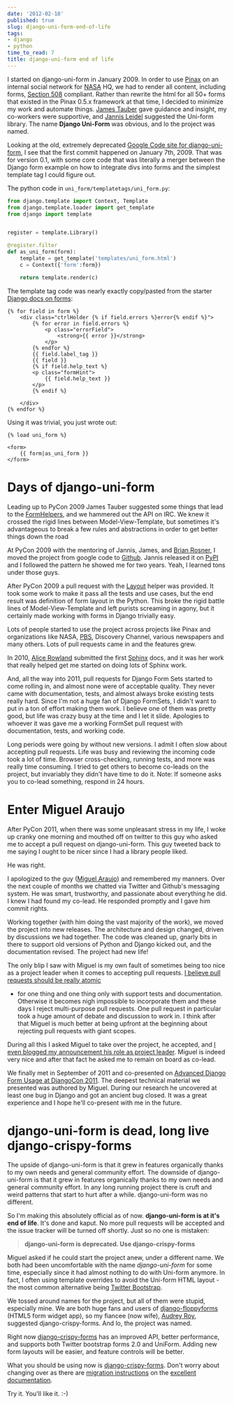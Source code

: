 ```yaml
---
date: '2012-02-18'
published: true
slug: django-uni-form-end-of-life
tags:
- django
- python
time_to_read: 7
title: django-uni-form end of life
---
```


I started on django-uni-form in January 2009. In order to use
[Pinax](https://pinaxproject.com) on an internal social network for
[NASA](https://www.nasa.gov) HQ, we had to render all content, including
forms, [Section
508](https://django-uni-form.readthedocs.org/en/latest/concepts.html#section-508)
compliant. Rather than rewrite the html for all 50+ forms that existed
in the Pinax 0.5.x framework at that time, I decided to minimize my work
and automate things. [James Tauber](https://jtauber.com) gave guidance
and insight, my co-workers were supportive, and [Jannis
Leidel](https://enn.io) suggested the Uni-form library. The name **Django
Uni-Form** was obvious, and lo the project was named.

Looking at the old, extremely deprecated [Google Code site for
django-uni-form](https://code.google.com/p/django-uni-form/), I see that
the first commit happened on January 7th, 2009. That was for version
0.1, with some core code that was literally a merger between the Django
form example on how to integrate divs into forms and the simplest
template tag I could figure out.

The python code in `uni_form/templatetags/uni_form.py`:

``` python
from django.template import Context, Template
from django.template.loader import get_template
from django import template


register = template.Library()

@register.filter
def as_uni_form(form):
    template = get_template('templates/uni_form.html')
    c = Context({'form':form})

    return template.render(c)
```

The template tag code was nearly exactly copy/pasted from the starter
[Django docs on
forms](https://docs.djangoproject.com/en/1.0/topics/forms/#looping-over-the-form-s-fields):

``` django
{% for field in form %}
    <div class="ctrlHolder {% if field.errors %}error{% endif %}">
        {% for error in field.errors %}
            <p class="errorField">
                <strong>{{ error }}</strong>
            </p>       
        {% endfor %}
        {{ field.label_tag }}
        {{ field }}
        {% if field.help_text %}
        <p class="formHint">
            {{ field.help_text }}
        </p>
        {% endif %}

    </div>
{% endfor %}
```

Using it was trivial, you just wrote out:

``` django
{% load uni_form %}

<form>
    {{ form|as_uni_form }}
</form>
```

Days of django-uni-form
=======================

Leading up to PyCon 2009 James Tauber suggested some things that lead to
the
[FormHelpers](https://django-uni-form.readthedocs.org/en/latest/concepts.html#form-helpers),
and we hammered out the API on IRC. We knew it crossed the rigid lines
between Model-View-Template, but sometimes it's advantageous to break a
few rules and abstractions in order to get better things down the road

At PyCon 2009 with the mentoring of Jannis, James, and [Brian
Rosner](https://twitter.com/brosner), I moved the project from google
code to [Github](https://github.com/pydanny/django-uni-form). Jannis
released it on [PyPI](https://pypi.python.org/pypi/) and I followed the
pattern he showed me for two years. Yeah, I learned tons under those
guys.

After PyCon 2009 a pull request with the
[Layout](https://django-uni-form.readthedocs.org/en/latest/helpers.html#layouts)
helper was provided. It took some work to make it pass all the tests and
use cases, but the end result was definition of form layout in the
Python. This broke the rigid battle lines of Model-View-Template and
left purists screaming in agony, but it certainly made working with
forms in Django trivially easy.

Lots of people started to use the project across projects like Pinax and
organizations like NASA, [PBS](https://pbs.org), Discovery Channel,
various newspapers and many others. Lots of pull requests came in and
the features grew.

In 2010, [Alice Rowland](https://twitter.com/arowla) submitted the first
[Sphinx](https://sphinx.pocoo.org/) docs, and it was her work that really
helped get me started on doing lots of Sphinx work.

And, all the way into 2011, pull requests for Django Form Sets started
to come rolling in, and almost none were of acceptable quality. They
never came with documentation, tests, and almost always broke existing
tests really hard. Since I'm not a huge fan of Django FormSets, I
didn't want to put in a ton of effort making them work. I believe one
of them was pretty good, but life was crazy busy at the time and I let
it slide. Apologies to whoever it was gave me a working FormSet pull
request with documentation, tests, and working code.

Long periods were going by without new versions. I admit I often slow
about accepting pull requests. Life was busy and reviewing the incoming
code took a lot of time. Browser cross-checking, running tests, and more
was really time consuming. I tried to get others to become co-leads on
the project, but invariably they didn't have time to do it. Note: If
someone asks you to co-lead something, respond in 24 hours.

Enter Miguel Araujo
===================

After PyCon 2011, when there was some unpleasant stress in my life, I
woke up cranky one morning and mouthed off on twitter to this guy who
asked me to accept a pull request on django-uni-form. This guy tweeted
back to me saying I ought to be nicer since I had a library people
liked.

He was right.

I apologized to the guy ([Miguel Araujo](https://twitter.com/maraujop))
and remembered my manners. Over the next couple of months we chatted via
Twitter and Github's messaging system. He was smart, trustworthy, and
passionate about everything he did. I knew I had found my co-lead. He
responded promptly and I gave him commit rights.

Working together (with him doing the vast majority of the work), we
moved the project into new releases. The architecture and design
changed, driven by discussions we had together. The code was cleaned up,
gnarly bits in there to support old versions of Python and Django kicked
out, and the documentation revised. The project had new life!

The only blip I saw with Miguel is my own fault of sometimes being too
nice as a project leader when it comes to accepting pull requests. [I
believe pull requests should be really
atomic](https://django-uni-form.readthedocs.org/en/latest/contributing.html#how-to-get-your-pull-request-accepted)
- for one thing and one thing only with support tests and documentation.
Otherwise it becomes nigh impossible to incorporate them and these days
I reject multi-purpose pull requests. One pull request in particular
took a huge amount of debate and discussion to work in. I think after
that Miguel is much better at being upfront at the beginning about
rejecting pull requests with giant scopes.

During all this I asked Miguel to take over the project, he accepted,
and [I even blogged my announcement his role as project
leader](https://pydanny.blogspot.com/2011/06/announcing-django-uni-form-080-beta.html).
Miguel is indeed very nice and after that fact he asked me to remain on
board as co-lead.

We finally met in September of 2011 and co-presented on [Advanced Django
Form Usage at DjangoCon
2011](https://www.slideshare.net/pydanny/advanced-django-forms-usage).
The deepest technical material we presented was authored by Miguel.
During our research he uncovered at least one bug in Django and got an
ancient bug closed. It was a great experience and I hope he'll
co-present with me in the future.

django-uni-form is dead, long live django-crispy-forms
======================================================

The upside of django-uni-form is that it grew in features organically
thanks to my own needs and general community effort. The downside of
django-uni-form is that it grew in features organically thanks to my own
needs and general community effort. In any long running project there is
cruft and weird patterns that start to hurt after a while.
django-uni-form was no different.

So I'm making this absolutely official as of now. **django-uni-form is
at it's end of life**. It's done and kaput. No more pull requests will
be accepted and the issue tracker will be turned off shortly. Just so no
one is mistaken:

> **django-uni-form is deprecated. Use django-crispy-forms**

Miguel asked if he could start the project anew, under a different name.
We both had been uncomfortable with the name *django-uni-form* for some
time, especially since it had almost nothing to do with Uni-form
anymore. In fact, I often using template overrides to avoid the Uni-form
HTML layout - the most common alternative being [Twitter
Bootstrap](https://twitter.github.com/bootstrap/).

We tossed around names for the project, but all of them were stupid,
especially mine. We are both huge fans and users of
[django-floppyforms](https://github.com/brutasse/django-floppyforms)
(HTML5 form widget app), so my fiancee (now wife), [Audrey
Roy](https://audrey.feldroy.com), suggested django-crispy-forms. And lo, the
project was named.

Right now
[django-crispy-forms](https://github.com/django-crispy-forms/django-crispy-forms)
has an improved API, better performance, and supports both Twitter
bootstrap forms 2.0 and UniForm. Adding new form layouts will be easier,
and feature controls will be better.

What you should be using now is
[django-crispy-forms](https://github.com/maraujop/django-crispy-forms).
Don't worry about changing over as there are [migration
instructions](https://django-crispy-forms.readthedocs.org/en/d-0/migration.html)
on the [excellent
documentation](https://django-crispy-forms.readthedocs.org/).

Try it. You'll like it. :-)
